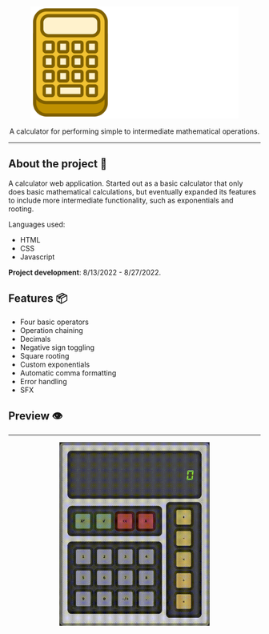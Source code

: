 <p align="center">
  <img src="https://github.com/KennethOnuorah/Javascript-Calculator/blob/main/readme_app_logo.png" width="414" height="224">
</p>

<p align="center">
  A calculator for performing simple to intermediate mathematical operations.
</p>

------

## About the project 🔎

A calculator web application. Started out as a basic calculator that only does basic mathematical calculations, but eventually expanded its features to include more intermediate functionality, such as exponentials and rooting.

Languages used:
* HTML
* CSS
* Javascript

**Project development**: 8/13/2022 - 8/27/2022.

## Features 📦️

* Four basic operators
* Operation chaining
* Decimals
* Negative sign toggling
* Square rooting
* Custom exponentials
* Automatic comma formatting
* Error handling
* SFX

## Preview 👁️
------
<p align="center">
  <img src="https://github.com/KennethOnuorah/Javascript-Calculator/blob/main/tutorial.gif" width="300">
</p>
